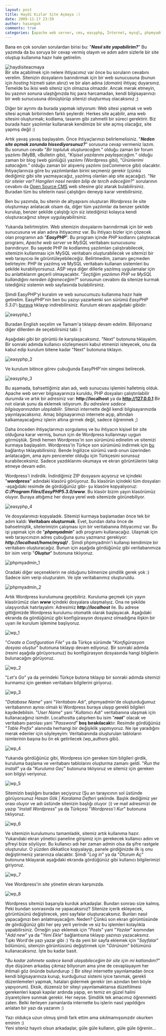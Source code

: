 ```yaml
---
layout: post
title: Haydi Kızlar Site Açmaya :)
date: 2009-11-17 23:59
author: hasangok
comments: true
categories: [apache web server, cms, easyphp, İnternet, mysql, phpmyadmin, site yapma, wordpress]
---
```

Bana en çok sorulan sorulardan birisi bu: "***Nasıl site yapabilirim?***" Bu yazımda da bu soruya bir cevap vermiş olayım ve adım adım sizlerle bir site oluştup kullanıma hazır hale getirelim.

![haydisiteacmaya](https://raw.githubusercontent.com/hasangok/hasangok.github.io/master/uploads/2009/11/haydisiteacmaya.gif)  
Bir site açabilmek için nelere ihtiyacımız var önce bu soruların cevabını verelim. Sitenizin dosyalarını barındırmak için bir web sunucusuna (bunun için *hosting* hizmeti satın alırız) ve bir alan adına (*domain*) ihtiyaç duyarsınız. Temelde bu ikisi web siteniz için olmazsa olmazdır. Ancak merak etmeyin, bu yazının sonuna ulaştığınızda hiç para harcamadan, kendi bilgisayarınızı bir web sunucusuna dönüştürüp sitenizi oluşturmuş olacaksınız ;)

Diğer bir ayrımı da burada yapmak istiyorum: Web sitesi yapmak ve web sitesi açmak birbirinden farklı şeylerdir. Herkes site açabilir, ama web sitesini oluşturmak; kodlama, tasarım gibi zahmetli bir süreci gerektirir. Biz burada hazır yazılımlar kullanarak kendimize bir site açmış olacağız, site yapmış değil :)

Artık yavaş yavaş başlayalım. Önce ihtiyaçlarınızı belirlemelisiniz. "***Neden site açmak zorunda hissediyorsunuz?***" sorusuna cevap vermeniz lazım. Bu sorunun cevabı "*Bir topluluk oluşturacağım.*" olduğu zaman bir forum yazılımı (MyBB, vBulletin gibi), "*Kişisel yazılarımı paylaşacağım.*" olduğu zaman bir blog (web günlüğü) yazılımı (Wordpress gibi), "*Ürünlerimi satacağım.*" olduğu zaman bir alışveriş yazılımı (osCommerce gibi) olacaktır. İhtiyaçlarınıza göre bu yazılımlardan birini seçmeniz gerekir (çünkü dediğimiz gibi site yazmayacağız, yazılmış olanları alıp site açacağız). "*Ne tür siteler var? Hangileri nasıl nerden bilip de tercih edeceğim?*" sorularının cevabını da [Open Source CMS](http://php.opensourcecms.com) web sitesine göz atarak bulabilirsiniz. Buradan tüm bu sitelerin nasıl çalıştığını deneyip karar verebilirsiniz.

Ben bu yazımda, bu sitenin de altyapısını oluşturan *Wordpress* ile site oluşturmayı anlatacak olsam da, diğer tüm yazılımlar da benzer şekilde kurulup, benzer şekilde çalıştığı için siz istediğinizi kolayca kendi oluşturacağınız siteye uygulayabilirsiniz.

Yukarıda belirtmiştim. Web sitemizin dosyalarını barındırmak için bir web sunucusuna ve alan adına ihtiyacımız var. Bu ihtiyacı bizler için çözecek olan programın adı "***EasyPHP***". Bu program içinde *PHP* kodlarını çalıştıracak programı, *Apache web server* ve *MySQL* veritabanı sunucusunu barındırıyor. Bu sayede PHP ile kodlanmış yazılımları çalıştırabilecek, sitemizin kullanması için MySQL veritabanı oluşturabilecek ve sitemizi bir web tarayıcısı ile görüntüleyebileceğiz. Belirtmedim, zamanı geçmeden belirteyim: PHP ile yazılmış ve MySQL veritabanı kullanan sistemleri bu şekilde kurabiliyorsunuz. ASP veya diğer dillerle yazılmış uygulamalar için bu anlattıklarım geçerli olmayacaktır. "*Seçtiğim yazılımın PHP ve MySQL kullandığını nereden öğreneceğim?*" sorusunun cevabını da sitenize kurmak istediğiniz sistemin web sayfasında bulabilirsiniz.

Şimdi EasyPHP'yi kuralım ve web sunucumuzu kullanıma hazır hale getirelim. EasyPHP'nin ben bu yazıyı yazarkenki son sürümü *EasyPHP 5.3.0*'ı [buraya](http://sourceforge.net/projects/quickeasyphp/files/EasyPHP/5.3.0/EasyPHP-5.3.0-setup.exe/download) tıklayıp indirebilirsiniz. Kurulum ekranı aşağıdaki gibidir:

![easyphp_1](https://raw.githubusercontent.com/hasangok/hasangok.github.io/master/uploads/2009/11/easyphp_1.gif)

Buradan English seçelim ve Tamam'a tıklayıp devam edelim. Biliyorsanız diğer dillerden de seçebilirsiniz tabi :)

Aşağıdaki gibi bir görüntü ile karşılaşacaksınız. "Next" butonuna tıklayalım. Bir sonraki adımda kullanıcı sözleşmesini kabul etmenizi isteyecek, onu da kabul edip kurulum bitene kadar "Next" butonuna tıklayın.

![easyphp_2](https://raw.githubusercontent.com/hasangok/hasangok.github.io/master/uploads/2009/11/easyphp_2.gif)

Ve kurulum bitince görev çubuğunda EasyPHP'nin simgesi belirecek.

![easyphp_3](https://raw.githubusercontent.com/hasangok/hasangok.github.io/master/uploads/2009/11/easyphp_3.gif)

Bu aşamada, bahsettiğimiz alan adı, web sunucusu işlemini halletmiş olduk. Apache web server bilgisayarınıza kuruldu, PHP dosyaları çalıştırılabilir durumda ve artık bir adresiniz var: **http://localhost** ya da **http://127.0.0.1** Bir not olarak şunu da eklemek istiyorum. *Bu adreslere sadece bilgisayarınızdan ulaşılabilir*. Sitenizi internette değil kendi bilgisayarınızda yayınlayacaksınız. Amaç bilgisayarımızı internete açıp, altından kalkamayacağımız işlerin altına girmek değil, sadece öğrenmek ;)

Daha önceden ihtiyaçlarımızı sorgulamış ve bu ihtiyacın kişisel bir site olduğuna karar vermiş, bunun için de Wordpress kullanmayı uygun görmüştük. Şimdi hemen Wordpress'in son sürümünü edinelim ve sitemizi kurmaya başlayalım. Wordpress'in Türkçe son sürümünü indirmek için [bu](http://www.wordpress-tr.com/?file_id=2) bağlantıyı tıklayabilirsiniz. Bende İngilizce sürümü vardı onun üzerinden anlatacağım, ama aynı pencereler olduğu için Türkçesini sorunsuz kurabileceksiniz. Sadece yazdıklarımı okumaya ve ekran görüntülerini takip etmeye devam edin.

Wordpress'i indirdik. İndirdiğimiz ZIP dosyasını açıyoruz ve içindeki "***wordpress***" adındaki klasörü görüyoruz. Bu klasörün içindeki tüm dosyaları -aşağıdaki resimde de gördüğünüz gibi- şu klasöre kopyalıyoruz: ***C:/Program Files/EasyPHP5.3.0/www***. Bu klasör bizim yayın klasörümüz oluyor. Buraya attığımız her dosya yerel web sitemizde görünebiliyor.

![easyphp_4](https://raw.githubusercontent.com/hasangok/hasangok.github.io/master/uploads/2009/11/easyphp_4.gif)

Ve dosyalarımızı kopyaladık. Sitemizi kurmaya başlamadan önce tek bir adım kaldı: **Veritabanı oluşturmak**. Evet, bundan daha önce de bahsetmiştik, sitelerimizin çalışması için bir veritabanına ihtiyacımız var. Bu işi yapmak için de "***phpmyadmin***" adlı programı kullanacağız. Ulaşmak için web tarayıcınızın adres çubuğuna şunu yazmanız gerekiyor: ***http://localhost/home/mysql/*** . Şimdi phpmyadmin'i kullanıp kendimize bir veritabanı oluşturacağız. Bunun için aşağıda gördüğünüz gibi veritabanımıza bir isim verip "***Oluştur***" butonuna tıklıyoruz.

![phpmyadmin_1](https://raw.githubusercontent.com/hasangok/hasangok.github.io/master/uploads/2009/11/phpmyadmin_1.gif)

Oradaki diğer seçeneklerin ne olduğunu bilmenize şimdilik gerek yok :) Sadece isim verip oluşturalım. Ve işte veritabanımız oluşturuldu.

![phpmyadmin_2](https://raw.githubusercontent.com/hasangok/hasangok.github.io/master/uploads/2009/11/phpmyadmin_2.gif)

Artık Wordpress kurulumuna geçebiliriz. Kuruluma geçmek için yayın klasörümüz olan ***www*** içindeki dosyalara ulaşmalıyız. Ona ne şekilde ulaşıyorduk hatırlayalım: Adresimiz ***http://localhost*** ile. Bu adrese gittiğimizde Wordpress kurulumu otomatik olarak başlayacak. Aşağıdaki ekranda da gördüğünüz gibi konfigürasyon dosyanız olmadığına ilişkin bir uyarı ile kurulum işlemine başlıyoruz.

![wp_1](https://raw.githubusercontent.com/hasangok/hasangok.github.io/master/uploads/2009/11/wp_1.gif)

"*Create a Configuration File*" ya da Türkçe sürümde "*Konfigürasyon dosyası oluştur*" butonuna tıklayıp devam ediyoruz. Bir sonraki adımda (resmi aşağıda görüyorsunuz) bu konfigürasyon dosyasında hangi bilgilerin bulunacağını görüyoruz.

![wp_2](https://raw.githubusercontent.com/hasangok/hasangok.github.io/master/uploads/2009/11/wp_2.gif)

"*Let's Go*" ya da yerindeki Türkçe butona tıklayıp bir sonraki adımda sitemizi kurmamız için gereken veritabanı bilgilerini giriyoruz.

![wp_3](https://raw.githubusercontent.com/hasangok/hasangok.github.io/master/uploads/2009/11/wp_3.gif)

"*Database Name*" yani "*Veritabanı Adı*", phpmyadmin'de oluşturduğumuz veritabanının aynısı olmalı ki Wordpress buraya ulaşıp gerekli bilgileri kaydedebilsin. "*User Name*" yani "*Kullanıcı Adı*" veritabanına ulaşmak için kullanacağınız isimdir. Localhostta çalışırken bu isim "***root***" olacak ve veritabanı parolası yani "*Password*" **boş bırakılacak**tır. Resimde gördüğünüz "*Table Prefix*" alanında herhangi bir değişiklik yapmıyoruz. Ne işe yaradığını merak edenler için söyleyeyim: Veritabanında oluşturulan tabloların isimlerinin başına bu ön ek getirilecek (wp_authors gibi).

![wp_4](https://raw.githubusercontent.com/hasangok/hasangok.github.io/master/uploads/2009/11/wp_4.gif)

Yukarıda gördüğünüz gibi, Wordpress için gereken tüm bilgileri girdik, kuruluma başlama ve veritabanı tablolarını oluşturma zamanı geldi. "*Run the install*" ya da "*Kuruluma Geç*" butonuna tıklıyoruz ve sitemiz için gereken son bilgiyi veriyoruz.

![wp_5](https://raw.githubusercontent.com/hasangok/hasangok.github.io/master/uploads/2009/11/wp_5.gif)

Sitemizin başlığını buradan seçiyoruz (Şu an tarayıcının sol üstünde görüyorsunuz *Hasan Gök | Karalama Defteri* şeklinde. Başlık dediğimiz yer orası oluyor ve adı üstünde sitenizin başlığı oluyor :)) ve mail adresimizi de yazıp "*Install Wordpress*" ya da  Türkçesi "*Wordpress'i Kur*" butonuna tıklıyoruz.

![wp_6](https://raw.githubusercontent.com/hasangok/hasangok.github.io/master/uploads/2009/11/wp_6.gif)

Ve sitemizin kurulumunu tamamladık, sitemiz artık kullanıma hazır. Yukarıdaki ekran yönetici paneline girişimiz için gerekecek kullanıcı adını ve şifreyi bize söylüyor. Bu kullanıcı adı her zaman admin olsa da şifre rastgele oluşturulur. O yüzden dikkatlice kopyalayıp, panele girdiğinizde ilk iş onu değiştirmeniz yararınıza olacaktır. Şimdi "*Log in*" ya da "*Oturum Aç*" butonuna tıklayarak aşağıdaki ekranda gördüğünüz gibi kullanıcı bilgilerimizi giriyoruz.

![wp_7](https://raw.githubusercontent.com/hasangok/hasangok.github.io/master/uploads/2009/11/wp_7.gif)

Vee Wordpress'in site yönetim ekranı karşınızda.

![wp_8](https://raw.githubusercontent.com/hasangok/hasangok.github.io/master/uploads/2009/11/wp_8.gif)

Wordpress sitemizi başarıyla kurduk arkadaşlar. Bundan sonrası size kalmış. Peki bundan sonrasında ne yapacaksınız? Sitenize içerik ekleyecek, görüntüsünü değiştirecek, yeni sayfalar oluşturacaksınız. Bunları nasıl yapacağınızı ben anlatmayacağım. Neden? Çünkü son ekran görüntüsünde de gördüğünüz gibi her şey yerli yerinde ve siz bu işlemleri kolaylıkla yapabilirsiniz. Örneğin yazı eklemek için "*Posts*" yani "*Yazılar*" kısmından "*Add new*" ya da "*Yeni Ekle*" bağlantısına tıklayıp yazınızı yazacaksınız. Tıpkı Word'de yazı yazar gibi :) Ya da yeni bir sayfa eklemek için "*Sayfalar*" bölümünü, sitenizin görüntüsünü değiştirmek için "*Görünüm*" bölümünü kullanacaksınız. İşte bu kadar basit.

"*Bu kadar zahmete sadece kendi ulaşabileceğim bir site için mi katlandım?*" diye düşünen arkadaş çıkmaz biliyorum ama yine de cevaplayayım her ihtimali göz önünde bulundurup :) Bir siteyi internette yayınlamadan önce kendi bilgisayarınıza kurup, kurduğunuz sistemi iyice tanımak, gerekli düzenlemeleri yapmak, hataları gidermek gerekir (en azından ben böyle yapıyorum). Eksik, düzensiz bir siteyi yayınlamaktansa düzeltilmesi gerekenleri kapalı kapılar ardında yapıp, en temiz en güzel halini ziyaretçilere sunmak gerekir. Her neyse. Şimdilik tek amacımız öğrenmekti zaten. Belki ilerleyen zamanlarda internette bu işlerin nasıl yapıldığını anlatan bir yazı da yazarım :)

Yazı oldukça uzun olmuş şimdi fark ettim ama sıkılmamışsınızdır okurken eminim :)  
Yeni siteniz hayırlı olsun arkadaşlar, güle güle kullanın, güle güle öğrenin...
